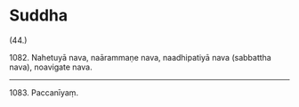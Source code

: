 

# Suddha







(44.)

1082\. Nahetuyā nava, naārammaṇe nava, naadhipatiyā nava (sabbattha nava), noavigate nava.

---

1083\. Paccanīyaṃ.





